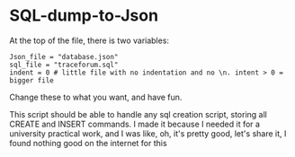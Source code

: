 # SQL-dump-to-Json

At the top of the file, there is two variables:
```
Json_file = "database.json"
sql_file = "traceforum.sql"
indent = 0 # little file with no indentation and no \n. intent > 0 = bigger file
```
Change these to what you want, and have fun.

This script should be able to handle any sql creation script, storing all CREATE and INSERT commands.
I made it because I needed it for a university practical work, and I was like, oh, it's pretty good, let's share it, I found nothing good on the internet for this

